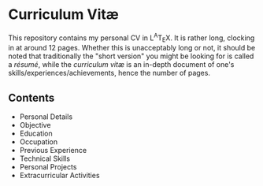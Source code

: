 # Curriculum Vitæ

This repository contains my personal CV in L<sup>A</sup>T<sub>E</sub>X. It is rather long, clocking in at around 12 pages. Whether this is unacceptably long or not, it should be noted that traditionally the "short version" you might be looking for is called a *résumé*, while the *curriculum vitæ* is an in-depth document of one's skills/experiences/achievements, hence the number of pages.

## Contents

* Personal Details
* Objective
* Education
* Occupation
* Previous Experience
* Technical Skills
* Personal Projects
* Extracurricular Activities
